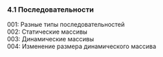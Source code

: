 ﻿### 4.1 Последовательности 

001: Разные типы последовательностей   
002: Статические массивы   
003: Динамические массивы   
004: Изменение размера динамического массива   
